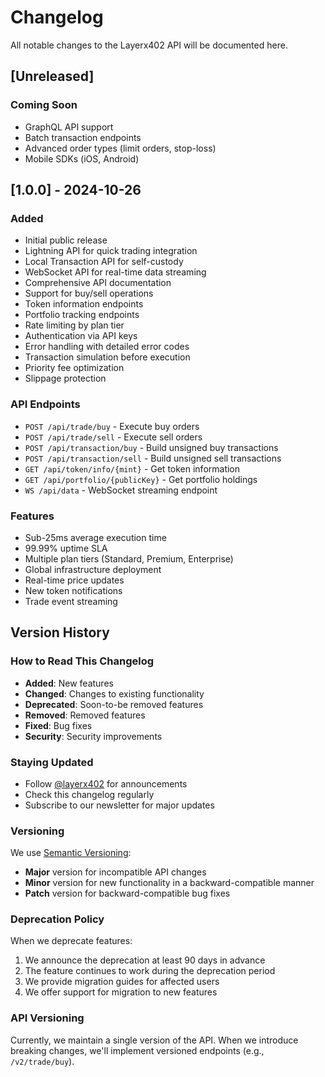 # Changelog

All notable changes to the Layerx402 API will be documented here.

## [Unreleased]

### Coming Soon
- GraphQL API support
- Batch transaction endpoints
- Advanced order types (limit orders, stop-loss)
- Mobile SDKs (iOS, Android)

## [1.0.0] - 2024-10-26

### Added
- Initial public release
- Lightning API for quick trading integration
- Local Transaction API for self-custody
- WebSocket API for real-time data streaming
- Comprehensive API documentation
- Support for buy/sell operations
- Token information endpoints
- Portfolio tracking endpoints
- Rate limiting by plan tier
- Authentication via API keys
- Error handling with detailed error codes
- Transaction simulation before execution
- Priority fee optimization
- Slippage protection

### API Endpoints
- `POST /api/trade/buy` - Execute buy orders
- `POST /api/trade/sell` - Execute sell orders
- `POST /api/transaction/buy` - Build unsigned buy transactions
- `POST /api/transaction/sell` - Build unsigned sell transactions
- `GET /api/token/info/{mint}` - Get token information
- `GET /api/portfolio/{publicKey}` - Get portfolio holdings
- `WS /api/data` - WebSocket streaming endpoint

### Features
- Sub-25ms average execution time
- 99.99% uptime SLA
- Multiple plan tiers (Standard, Premium, Enterprise)
- Global infrastructure deployment
- Real-time price updates
- New token notifications
- Trade event streaming

## Version History

### How to Read This Changelog

- **Added**: New features
- **Changed**: Changes to existing functionality
- **Deprecated**: Soon-to-be removed features
- **Removed**: Removed features
- **Fixed**: Bug fixes
- **Security**: Security improvements

### Staying Updated

- Follow [@layerx402](https://x.com/layerx402) for announcements
- Check this changelog regularly
- Subscribe to our newsletter for major updates

### Versioning

We use [Semantic Versioning](https://semver.org/):
- **Major** version for incompatible API changes
- **Minor** version for new functionality in a backward-compatible manner
- **Patch** version for backward-compatible bug fixes

### Deprecation Policy

When we deprecate features:
1. We announce the deprecation at least 90 days in advance
2. The feature continues to work during the deprecation period
3. We provide migration guides for affected users
4. We offer support for migration to new features

### API Versioning

Currently, we maintain a single version of the API. When we introduce breaking changes, we'll implement versioned endpoints (e.g., `/v2/trade/buy`).
